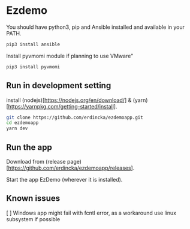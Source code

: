 # Ezdemo

You should have python3, pip and Ansible installed and available in your PATH.

```bash
pip3 install ansible
```

Install pyvmomi module if planning to use VMware"

```sh
pip3 install pyvmomi
```

## Run in development setting

install (nodejs)[https://nodejs.org/en/download/] & (yarn)[https://yarnpkg.com/getting-started/install].

```sh
git clone https://github.com/erdincka/ezdemoapp.git
cd ezdemoapp
yarn dev
```

## Run the app

Download from (release page)[https://github.com/erdincka/ezdemoapp/releases].

Start the app EzDemo (wherever it is installed).

## Known issues

[ ] Windows app might fail with fcntl error, as a workaround use linux subsystem if possible
